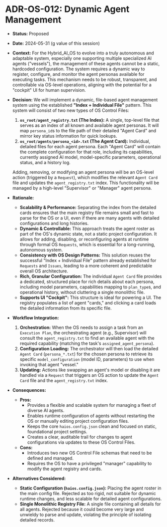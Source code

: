 # ADR-OS-012: Dynamic Agent Management

*   **Status:** Proposed
*   **Date:** 2024-05-31 (g value of this session)
*   **Context:**
    For the Hybrid_AI_OS to evolve into a truly autonomous and adaptable system, especially one supporting multiple specialized AI agents ("vessels"), the management of these agents cannot be a static, hardcoded configuration. The system requires a dynamic way to register, configure, and monitor the agent personas available for executing tasks. This mechanism needs to be robust, transparent, and controllable via OS-level operations, aligning with the potential for a "cockpit" UI for human supervision.

*   **Decision:**
    We will implement a dynamic, file-based agent management system using the established **"Index + Individual File"** pattern. This system will consist of two new types of OS Control Files:

    1.  **`os_root/agent_registry.txt` (The Index):** A single, top-level file that serves as an index of all known and available agent personas. It will map `persona_id`s to the file path of their detailed "Agent Card" and mirror key status information for quick lookups.
    2.  **`os_root/agents/persona_<id>.txt` (The Agent Card):** Individual, detailed files for each agent persona. Each "Agent Card" will contain the complete configuration for that role, including its capabilities, currently assigned AI model, model-specific parameters, operational status, and a history log.

    Adding, removing, or modifying an agent persona will be an OS-level action (triggered by a `Request`), which modifies the relevant `Agent Card` file and updates the `agent_registry.txt` index. This functionality will be managed by a high-level "Supervisor" or "Manager" agent persona.

*   **Rationale:**
    *   **Scalability & Performance:** Separating the index from the detailed cards ensures that the main registry file remains small and fast to parse for the OS or a UI, even if there are many agents with detailed configurations and long histories.
    *   **Dynamic & Controllable:** This approach treats the agent roster as part of the OS's dynamic state, not a static project configuration. It allows for adding, disabling, or reconfiguring agents at runtime through formal OS `Requests`, which is essential for a long-running, autonomous system.
    *   **Consistency with OS Design Patterns:** This solution reuses the successful "Index + Individual File" pattern already established for `Requests` and `Issues`, leading to a more coherent and predictable overall OS architecture.
    *   **Rich, Granular Configuration:** The individual `Agent Card` file provides a dedicated, structured place for rich details about each persona, including model parameters, capabilities mapping to `plan_type`s, and operational history, without cluttering a single monolithic file.
    *   **Supports UI "Cockpit":** This structure is ideal for powering a UI. The registry populates a list of agent "cards," and clicking a card loads the detailed information from its specific file.

*   **Workflow Integration:**

    1.  **Orchestration:** When the OS needs to assign a task from an `Execution Plan`, the orchestrating agent (e.g., Supervisor) will consult the `agent_registry.txt` to find an available agent with the required capability (matching the task's `assigned_agent_persona`).
    2.  **Configuration Loading:** The orchestrator will then load the detailed `Agent Card` (`persona_*.txt`) for the chosen persona to retrieve its specific `model_configuration` (model ID, parameters) to use when invoking that agent "vessel."
    3.  **Updating:** Actions like swapping an agent's model or disabling it are handled via a `Request` that triggers an OS action to update the `Agent Card` file and the `agent_registry.txt` index.

*   **Consequences:**
    *   **Pros:**
        *   Provides a flexible and scalable system for managing a fleet of diverse AI agents.
        *   Enables runtime configuration of agents without restarting the OS or manually editing project configuration files.
        *   Keeps the core `haios.config.json` clean and focused on static, foundational project settings.
        *   Creates a clear, auditable trail for changes to agent configurations via updates to these OS Control Files.
    *   **Cons:**
        *   Introduces two new OS Control File schemas that need to be defined and managed.
        *   Requires the OS to have a privileged "manager" capability to modify the agent registry and cards.

*   **Alternatives Considered:**
    *   **Static Configuration (`haios.config.json`):** Placing the agent roster in the main config file. Rejected as too rigid, not suitable for dynamic runtime changes, and less scalable for detailed agent configurations.
    *   **Single Monolithic Registry File:** A single file containing all details for all agents. Rejected because it could become very large and unwieldy to parse and update, violating the principle of isolating detailed records.